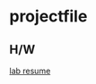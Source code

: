 # projectfile
## H/W
[lab resume](https//rawcdn.githack/rasheedalli/lab4Resume/686f424c901c7383d6bfea0b7a5de4965c0dbbdf/lab4Resume.html)
